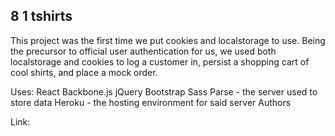 ## 8 1 tshirts

This project was the first time we put cookies and localstorage to use. Being the precursor to official user authentication for us, we used both localstorage and cookies to log a customer in, persist a shopping cart of cool shirts, and place a mock order.

Uses:
React
Backbone.js
jQuery
Bootstrap
Sass
Parse - the server used to store data
Heroku - the hosting environment for said server
Authors

Link: 
